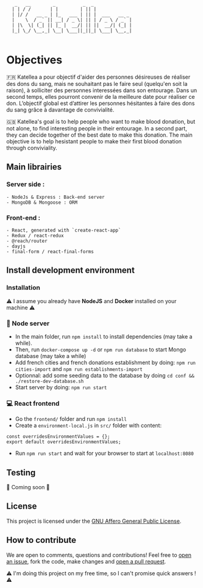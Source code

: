 
```
   _   __        _          _  _
  | | / /       | |        | || |
  | |/ /   __ _ | |_   ___ | || |  ___   __ _
  |    \  / _` || __| / _ \| || | / _ \ / _` |
  | |\  \| (_| || |_ |  __/| || ||  __/| (_| |
  |_| \_/ \__,_| \__| \___||_||_| \___| \__,_|
  
```

# Objectives

:fr: Katellea a pour objectif d'aider des personnes désireuses de réaliser des dons du sang, mais ne souhaitant pas le faire seul (quelqu'en soit la raison), à solliciter des personnes interessées dans son entourage. Dans un second temps, elles pourront convenir de la meilleure date pour réaliser ce don. L’objectif global est d’attirer les personnes hésitantes à faire des dons du sang grâce à davantage de convivialité.

:gb: Katellea's goal is to help people who want to make blood donation, but not alone, to find interesting people in their entourage. In a second part, they can decide together of the best date to make this donation. The main objective is to help hesistant people to make their first blood donation through conviviality.


## Main librairies

### Server side :

    - NodeJs & Express : Back-end server
    - MongoDB & Mongoose : ORM

### Front-end :

    - React, generated with `create-react-app`
    - Redux / react-redux
    - @reach/router
    - dayjs
    - final-form / react-final-forms

## Install development environment

### Installation

:warning: I assume you already have **NodeJS** and **Docker** installed on your machine :warning:

### :dvd: Node server

* In the main folder, run `npm install` to install dependencies (may take a while).
* Then, run `docker-compose up -d` or `npm run database` to start Mongo database (may take a while)
* Add french cities and french donations establishment by doing: `npm run cities-import` and `npm run establishments-import`
* Optionnal: add some seeding data to the database by doing `cd conf && ./restore-dev-database.sh`
* Start server by doing: `npm run start`

### :computer: React frontend

* Go the `frontend/` folder and run `npm install`
* Create a `environment-local.js` in `src/` folder with content:
```
const overridesEnvironmentValues = {};
export default overridesEnvironmentValues;
```
* Run `npm run start` and wait for your browser to start at `localhost:8080`

## Testing

:construction: Coming soon :construction:

## License

This project is licensed under the [GNU Affero General Public License](./LICENSE).

## How to contribute

We are open to comments, questions and contributions! Feel free to [open an issue](github.com/AlexandreCantin/katellea/issues/new), fork the code, make changes and [open a pull request](https://github.com/AlexandreCantin/katellea/pulls).

:warning: I'm doing this project on my free time, so I can't promise quick answers ! :warning:
